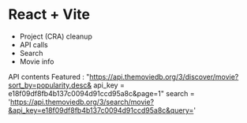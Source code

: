 # React + Vite

- Project (CRA) cleanup
- API calls
- Search
- Movie info

API contents
Featured : "https://api.themoviedb.org/3/discover/movie?sort_by=popularity.desc&
api_key = e18f09df8fb4b137c0094d91ccd95a8c&page=1"
search = 'https://api.themoviedb.org/3/search/movie?&api_key=e18f09df8fb4b137c0094d91ccd95a8c&query='
